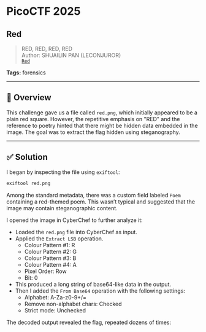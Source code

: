 # PicoCTF 2025

## Red

> RED, RED, RED, RED  
> Author: SHUAILIN PAN (LECONJUROR)  
> [`Red`](red.png)

**Tags:** forensics

---

## 🧾 Overview

This challenge gave us a file called `red.png`, which initially appeared to be a plain red square. However, the repetitive emphasis on "RED" and the reference to poetry hinted that there might be hidden data embedded in the image. The goal was to extract the flag hidden using steganography.

---

## ✅ Solution

I began by inspecting the file using `exiftool`:

```bash
exiftool red.png
```

Among the standard metadata, there was a custom field labeled `Poem` containing a red-themed poem. This wasn’t typical and suggested that the image may contain steganographic content.

I opened the image in CyberChef to further analyze it:

- Loaded the `red.png` file into CyberChef as input.
- Applied the `Extract LSB` operation.
  - Colour Pattern #1: R
  - Colour Pattern #2: G
  - Colour Pattern #3: B
  - Colour Pattern #4: A
  - Pixel Order: Row
  - Bit: 0
- This produced a long string of base64-like data in the output.
- Then I added the `From Base64` operation with the following settings:
  - Alphabet: A-Za-z0-9+/=
  - Remove non-alphabet chars: Checked
  - Strict mode: Unchecked

The decoded output revealed the flag, repeated dozens of times:
